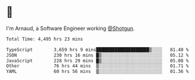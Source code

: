 # 👋

I'm Arnaud, a Software Engineer working [@Shotgun](https://shotgun.live).

<!--START_SECTION:waka-->

```txt
Total Time: 4,495 hrs 23 mins

TypeScript        3,659 hrs 9 mins████████████████████▒░░░░   81.40 %
JSON              230 hrs 16 mins █▒░░░░░░░░░░░░░░░░░░░░░░░   05.12 %
JavaScript        228 hrs 29 mins █▒░░░░░░░░░░░░░░░░░░░░░░░   05.08 %
Other             76 hrs 44 mins  ▒░░░░░░░░░░░░░░░░░░░░░░░░   01.71 %
YAML              60 hrs 56 mins  ▒░░░░░░░░░░░░░░░░░░░░░░░░   01.36 %
```

<!--END_SECTION:waka-->
